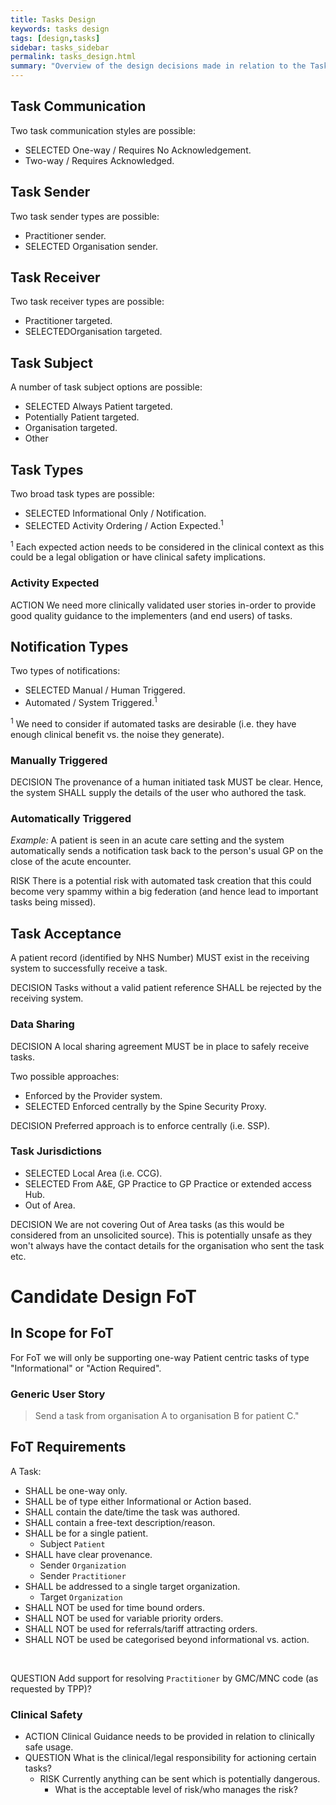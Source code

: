 ```yaml
---
title: Tasks Design
keywords: tasks design
tags: [design,tasks]
sidebar: tasks_sidebar
permalink: tasks_design.html
summary: "Overview of the design decisions made in relation to the Task Management capability."
---
```


## Task Communication ##

Two task communication styles are possible:

- <span class="label label-success">SELECTED</span> One-way / Requires No Acknowledgement.
- Two-way / Requires Acknowledged.

## Task Sender ##

Two task sender types are possible:

- Practitioner sender.
- <span class="label label-success">SELECTED</span> Organisation sender.

## Task Receiver ##

Two task receiver types are possible:

- Practitioner targeted.
- <span class="label label-success">SELECTED</span >Organisation targeted.

## Task Subject ##

A number of task subject options are possible:

- <span class="label label-success">SELECTED</span> Always Patient targeted.
- Potentially Patient targeted.
- Organisation targeted.
- Other

## Task Types ##

Two broad task types are possible:

- <span class="label label-success">SELECTED</span> Informational Only / Notification.
- <span class="label label-success">SELECTED</span> Activity Ordering / Action Expected.<sup>1</sup>

<sup>1</sup> Each expected action needs to be considered in the clinical context as this could be a legal obligation or have clinical safety implications.

### Activity Expected ###

<span class="label label-primary">ACTION</span> We need more clinically validated user stories in-order to provide good quality guidance to the implementers (and end users) of tasks.

## Notification Types ##

Two types of notifications:

- <span class="label label-success">SELECTED</span> Manual / Human Triggered.
- Automated / System Triggered.<sup>1</sup>

<sup>1</sup> We need to consider if automated tasks are desirable (i.e. they have enough clinical benefit vs. the noise they generate).

### Manually Triggered ###

<span class="label label-info">DECISION</span> The provenance of a human initiated task MUST be clear. Hence, the system SHALL supply the details of the user who authored the task.

### Automatically Triggered ###

*Example:* A patient is seen in an acute care setting and the system automatically sends a notification task back to the person's usual GP on the close of the acute encounter.

<span class="label label-danger">RISK</span> There is a potential risk with automated task creation that this could become very spammy within a big federation (and hence lead to important tasks being missed).

## Task Acceptance ##

A patient record (identified by NHS Number) MUST exist in the receiving system to successfully receive a task.

<span class="label label-info">DECISION</span> Tasks without a valid patient reference SHALL be rejected by the receiving system.

### Data Sharing ###

<span class="label label-info">DECISION</span> A local sharing agreement MUST be in place to safely receive tasks.

Two possible approaches:

- Enforced by the Provider system.
- <span class="label label-success">SELECTED</span> Enforced centrally by the Spine Security Proxy.

<span class="label label-info">DECISION</span> Preferred approach is to enforce centrally (i.e. SSP).

### Task Jurisdictions ###

- <span class="label label-success">SELECTED</span> Local Area (i.e. CCG).
- <span class="label label-success">SELECTED</span> From A&E, GP Practice to GP Practice or extended access Hub.
- Out of Area.

<span class="label label-info">DECISION</span> We are not covering Out of Area tasks (as this would be considered from an unsolicited source). This is potentially unsafe as they won't always have the contact details for the organisation who sent the task etc.

# Candidate Design FoT #

## In Scope for FoT ##

For FoT we will only be supporting one-way Patient centric tasks of type "Informational" or "Action Required".

### Generic User Story ###

> Send a task from organisation A to organisation B for patient C."

## FoT Requirements ##

A Task:

- SHALL be one-way only.
- SHALL be of type either Informational or Action based.
- SHALL contain the date/time the task was authored.
- SHALL contain a free-text description/reason.
- SHALL be for a single patient.
   - Subject `Patient`
- SHALL have clear provenance.
   - Sender `Organization`
   - Sender `Practitioner`
- SHALL be addressed to a single target organization.
   - Target `Organization` 
- SHALL NOT be used for time bound orders.
- SHALL NOT be used for variable priority orders.
- SHALL NOT be used for referrals/tariff attracting orders.
- SHALL NOT be used be categorised beyond informational vs. action.

<br/>

<span class="label label-warning">QUESTION</span> Add support for resolving `Practitioner` by GMC/MNC code (as requested by TPP)?

### Clinical Safety ###

- <span class="label label-primary">ACTION</span> Clinical Guidance needs to be provided in relation to clinically safe usage.
 - <span class="label label-default">QUESTION</span> What is the clinical/legal responsibility for actioning certain tasks?
   - <span class="label label-danger">RISK</span> Currently anything can be sent which is potentially dangerous.
     - What is the acceptable level of risk/who manages the risk?



